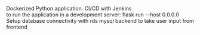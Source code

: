 Dockerized Python application. CI/CD with Jenkins </br>
to run the application in a development server: flask run --host 0.0.0.0 </br>
Setup database connectivity with rds mysql backend to take user input from frontend



